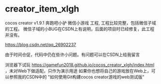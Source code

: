 # creator_item_xlgh
cocos creator v1.9.1 奔跑吧小驴 微信小游戏 工程, 工程比较完整，包括微信子域的工程。
微信子域的小BUG在CSDN上有说明，后面的项目时已经修复，此工程并没有。

https://blog.csdn.net/qq_26902237

由于时间仓促，代码中仍在些许小问题。有问题可以在CSDN上给我留言

浏览器下试玩  https://gamefun2018.github.io/cocos_creator_xlgh/index.html ，未对Web下做适配，只作为演示用途
如果你也想将自己的游戏放在Web上，可以参照我的CSDN中的 "如何使用Git构建cocos creator游戏的web测试版"
